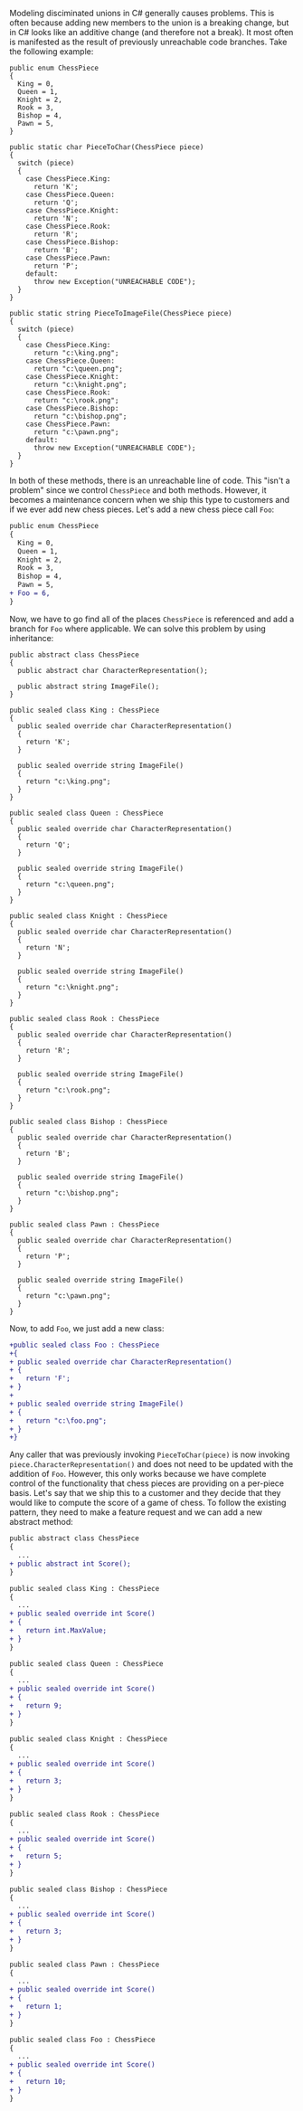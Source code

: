 Modeling disciminated unions in C# generally causes problems. This is often because adding new members to the union is a breaking change, but in C# looks like an additive change (and therefore not a break). It most often is manifested as the result of previously unreachable code branches. Take the following example:

```
public enum ChessPiece
{
  King = 0,
  Queen = 1,
  Knight = 2,
  Rook = 3,
  Bishop = 4,
  Pawn = 5,
}

public static char PieceToChar(ChessPiece piece)
{
  switch (piece)
  {
    case ChessPiece.King:
      return 'K';
    case ChessPiece.Queen:
      return 'Q';
    case ChessPiece.Knight:
      return 'N';
    case ChessPiece.Rook:
      return 'R';
    case ChessPiece.Bishop:
      return 'B';
    case ChessPiece.Pawn:
      return 'P';
    default:
      throw new Exception("UNREACHABLE CODE");
  }
}

public static string PieceToImageFile(ChessPiece piece)
{
  switch (piece)
  {
    case ChessPiece.King:
      return "c:\king.png";
    case ChessPiece.Queen:      
      return "c:\queen.png";
    case ChessPiece.Knight:
      return "c:\knight.png";
    case ChessPiece.Rook:
      return "c:\rook.png";
    case ChessPiece.Bishop:
      return "c:\bishop.png";
    case ChessPiece.Pawn:
      return "c:\pawn.png";
    default:
      throw new Exception("UNREACHABLE CODE");
  }
}
```

In both of these methods, there is an unreachable line of code. This "isn't a problem" since we control `ChessPiece` and both methods. However, it becomes a maintenance concern when we ship this type to customers and if we ever add new chess pieces. Let's add a new chess piece call `Foo`:

```diff
public enum ChessPiece
{
  King = 0,
  Queen = 1,
  Knight = 2,
  Rook = 3,
  Bishop = 4,
  Pawn = 5,
+ Foo = 6,
}
```

Now, we have to go find all of the places `ChessPiece` is referenced and add a branch for `Foo` where applicable. We can solve this problem by using inheritance:

```
public abstract class ChessPiece
{
  public abstract char CharacterRepresentation();

  public abstract string ImageFile();
}

public sealed class King : ChessPiece
{
  public sealed override char CharacterRepresentation()
  {
    return 'K';
  }

  public sealed override string ImageFile()
  {
    return "c:\king.png";
  }
}

public sealed class Queen : ChessPiece
{
  public sealed override char CharacterRepresentation()
  {
    return 'Q';
  }

  public sealed override string ImageFile()
  {
    return "c:\queen.png";
  }
}

public sealed class Knight : ChessPiece
{
  public sealed override char CharacterRepresentation()
  {
    return 'N';
  }

  public sealed override string ImageFile()
  {
    return "c:\knight.png";
  }
}

public sealed class Rook : ChessPiece
{
  public sealed override char CharacterRepresentation()
  {
    return 'R';
  }

  public sealed override string ImageFile()
  {
    return "c:\rook.png";
  }
}

public sealed class Bishop : ChessPiece
{
  public sealed override char CharacterRepresentation()
  {
    return 'B';
  }

  public sealed override string ImageFile()
  {
    return "c:\bishop.png";
  }
}

public sealed class Pawn : ChessPiece
{
  public sealed override char CharacterRepresentation()
  {
    return 'P';
  }

  public sealed override string ImageFile()
  {
    return "c:\pawn.png";
  }
}
```

Now, to add `Foo`, we just add a new class:

```diff
+public sealed class Foo : ChessPiece
+{
+ public sealed override char CharacterRepresentation()
+ {
+   return 'F';
+ }
+
+ public sealed override string ImageFile()
+ {
+   return "c:\foo.png";
+ }
+}
```

Any caller that was previously invoking `PieceToChar(piece)` is now invoking `piece.CharacterRepresentation()` and does not need to be updated with the addition of `Foo`. However, this only works because we have complete control of the functionality that chess pieces are providing on a per-piece basis. Let's say that we ship this to a customer and they decide that they would like to compute the score of a game of chess. To follow the existing pattern, they need to make a feature request and we can add a new abstract method:

```diff
public abstract class ChessPiece
{
  ...
+ public abstract int Score();
}

public sealed class King : ChessPiece
{
  ...
+ public sealed override int Score()
+ {
+   return int.MaxValue;
+ }
}

public sealed class Queen : ChessPiece
{
  ...
+ public sealed override int Score()
+ {
+   return 9;
+ }
}

public sealed class Knight : ChessPiece
{
  ...
+ public sealed override int Score()
+ {
+   return 3;
+ }
}

public sealed class Rook : ChessPiece
{
  ...
+ public sealed override int Score()
+ {
+   return 5;
+ }
}

public sealed class Bishop : ChessPiece
{
  ...
+ public sealed override int Score()
+ {
+   return 3;
+ }
}

public sealed class Pawn : ChessPiece
{
  ...
+ public sealed override int Score()
+ {
+   return 1;
+ }
}

public sealed class Foo : ChessPiece
{
  ...
+ public sealed override int Score()
+ {
+   return 10;
+ }
}
```
